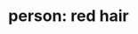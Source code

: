 ---
layout: smileys&emotion
title: "person: red hair"
emoji: person_red_hair
permalink: 🧑‍🦰.html
image: assets/img/3moji/person_red_hair.png
---
